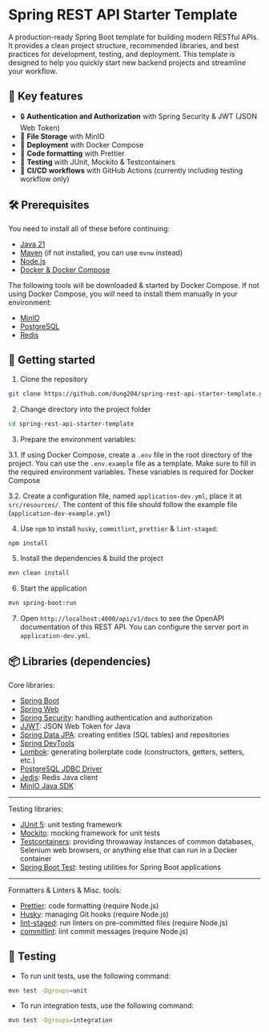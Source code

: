 # Spring REST API Starter Template

A production-ready Spring Boot template for building modern RESTful APIs.
It provides a clean project structure, recommended libraries, and best practices for development, testing, and deployment.
This template is designed to help you quickly start new backend projects and streamline your workflow.

## 🚀 Key features

- 🔒 **Authentication and Authorization** with Spring Security & JWT (JSON Web Token)
- 📂 **File Storage** with MinIO
- 🚀 **Deployment** with Docker Compose
- 🎨 **Code formatting** with Prettier
- 🧪 **Testing** with JUnit, Mockito & Testcontainers
- 🔄 **CI/CD workflows** with GitHub Actions (currently including testing workflow only)

## 🛠️ Prerequisites

You need to install all of these before continuing:

- [Java 21](https://www.oracle.com/java/technologies/downloads/#java21)
- [Maven](https://maven.apache.org/download.cgi) (if not installed, you can use `mvnw` instead)
- [Node.js](https://nodejs.org/en/download)
- [Docker & Docker Compose](https://docs.docker.com/get-docker/)

The following tools will be downloaded & started by Docker Compose. If not using Docker Compose, you will need to install them manually in your environment:

- [MinIO](https://min.io/download)
- [PostgreSQL](https://www.postgresql.org/download/)
- [Redis](https://redis.io/download)

## 🚀 Getting started

1. Clone the repository

```bash
git clone https://github.com/dung204/spring-rest-api-starter-template.git
```

2. Change directory into the project folder

```bash
cd spring-rest-api-starter-template
```

3. Prepare the environment variables:

3.1. If using Docker Compose, create a `.env` file in the root directory of the project. You can use the `.env.example` file as a template. Make sure to fill in the required environment variables. These variables is required for Docker Compose

3.2. Create a configuration file, named `application-dev.yml`, place it at `src/resources/`. The content of this file should follow the example file (`application-dev-example.yml`)

4. Use `npm` to install `husky`, `commitlint`, `prettier` & `lint-staged`:

```
npm install
```

5. Install the dependencies & build the project

```bash
mvn clean install
```

6. Start the application

```bash
mvn spring-boot:run
```

7. Open `http://localhost:4000/api/v1/docs` to see the OpenAPI documentation of this REST API. You can configure the server port in `application-dev.yml`.

## 📦 Libraries (dependencies)

Core libraries:

- [Spring Boot](https://spring.io/projects/spring-boot)
- [Spring Web](https://spring.io/guides/gs/serving-web-content/)
- [Spring Security](https://spring.io/guides/gs/securing-web/): handling authentication and authorization
- [JJWT](https://github.com/jwtk/jjwt): JSON Web Token for Java
- [Spring Data JPA](https://spring.io/guides/gs/accessing-data-jpa/): creating entities (SQL tables) and repositories
- [Spring DevTools](https://docs.spring.io/spring-boot/docs/current/reference/htmlsingle/#using-boot-devtools)
- [Lombok](https://projectlombok.org/): generating boilerplate code (constructors, getters, setters, etc.)
- [PostgreSQL JDBC Driver](https://jdbc.postgresql.org/)
- [Jedis](https://github.com/redis/jedis): Redis Java client
- [MinIO Java SDK](https://github.com/minio/minio-java)

---

Testing libraries:

- [JUnit 5](https://junit.org/junit5/): unit testing framework
- [Mockito](https://site.mockito.org/): mocking framework for unit tests
- [Testcontainers](https://www.testcontainers.org/): providing throwaway instances of common databases, Selenium web browsers, or anything else that can run in a Docker container
- [Spring Boot Test](https://docs.spring.io/spring-boot/docs/current/reference/htmlsingle/#boot-features-testing): testing utilities for Spring Boot applications

---

Formatters & Linters & Misc. tools:

- [Prettier](https://prettier.io/): code formatting (require Node.js)
- [Husky](https://github.com/typicode/husky): managing Git hooks (require Node.js)
- [lint-staged](https://github.com/okonet/lint-staged): run linters on pre-committed files (require Node.js)
- [commitlint](https://commitlint.js.org/#/): lint commit messages (require Node.js)

## 🧪 Testing

- To run unit tests, use the following command:

```bash
mvn test -Dgroups=unit
```

- To run integration tests, use the following command:

```bash
mvn test -Dgroups=integration
```
